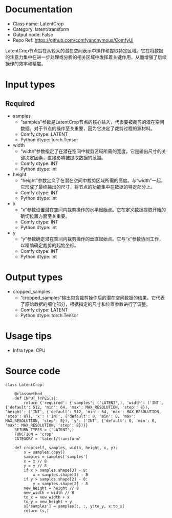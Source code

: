 # Documentation
- Class name: LatentCrop
- Category: latent/transform
- Output node: False
- Repo Ref: https://github.com/comfyanonymous/ComfyUI

LatentCrop节点旨在从较大的潜在空间表示中操作和提取特定区域。它在将数据的注意力集中在进一步处理或分析的相关区域中发挥着关键作用，从而增强了后续操作的效率和精度。

# Input types
## Required
- samples
    - “samples”参数是LatentCrop节点的核心输入，代表要被裁剪的潜在空间数据。对于节点的操作至关重要，因为它决定了裁剪过程的源材料。
    - Comfy dtype: LATENT
    - Python dtype: torch.Tensor
- width
    - “width”参数指定了在潜在空间中裁剪区域所需的宽度。它是输出尺寸的关键决定因素，直接影响被提取数据的范围。
    - Comfy dtype: INT
    - Python dtype: int
- height
    - “height”参数定义了在潜在空间中裁剪区域所需的高度。与“width”一起，它形成了最终输出的尺寸，将节点的功能集中在数据的特定部分上。
    - Comfy dtype: INT
    - Python dtype: int
- x
    - “x”参数设置潜在空间内裁剪操作的水平起始点。它在定义数据提取开始的确切位置方面至关重要。
    - Comfy dtype: INT
    - Python dtype: int
- y
    - “y”参数确定潜在空间内裁剪操作的垂直起始点。它与“x”参数协同工作，以精确确定裁剪的起始坐标。
    - Comfy dtype: INT
    - Python dtype: int

# Output types
- cropped_samples
    - “cropped_samples”输出包含裁剪操作后的潜在空间数据的结果。它代表了原始数据的细化部分，根据指定的尺寸和位置参数进行了调整。
    - Comfy dtype: LATENT
    - Python dtype: torch.Tensor

# Usage tips
- Infra type: CPU

# Source code
```
class LatentCrop:

    @classmethod
    def INPUT_TYPES(s):
        return {'required': {'samples': ('LATENT',), 'width': ('INT', {'default': 512, 'min': 64, 'max': MAX_RESOLUTION, 'step': 8}), 'height': ('INT', {'default': 512, 'min': 64, 'max': MAX_RESOLUTION, 'step': 8}), 'x': ('INT', {'default': 0, 'min': 0, 'max': MAX_RESOLUTION, 'step': 8}), 'y': ('INT', {'default': 0, 'min': 0, 'max': MAX_RESOLUTION, 'step': 8})}}
    RETURN_TYPES = ('LATENT',)
    FUNCTION = 'crop'
    CATEGORY = 'latent/transform'

    def crop(self, samples, width, height, x, y):
        s = samples.copy()
        samples = samples['samples']
        x = x // 8
        y = y // 8
        if x > samples.shape[3] - 8:
            x = samples.shape[3] - 8
        if y > samples.shape[2] - 8:
            y = samples.shape[2] - 8
        new_height = height // 8
        new_width = width // 8
        to_x = new_width + x
        to_y = new_height + y
        s['samples'] = samples[:, :, y:to_y, x:to_x]
        return (s,)
```